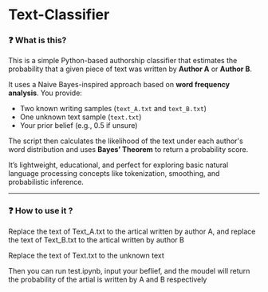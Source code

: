 # Text-Classifier

### ❓ What is this?

This is a simple Python-based authorship classifier that estimates the probability that a given piece of text was written by **Author A** or **Author B**.

It uses a Naive Bayes-inspired approach based on **word frequency analysis**. You provide:
- Two known writing samples (`text_A.txt` and `text_B.txt`)
- One unknown text sample (`text.txt`)
- Your prior belief (e.g., 0.5 if unsure)

The script then calculates the likelihood of the text under each author's word distribution and uses **Bayes’ Theorem** to return a probability score.

It’s lightweight, educational, and perfect for exploring basic natural language processing concepts like tokenization, smoothing, and probabilistic inference.

---

### ❓ How to use it ?

Replace the text of Text_A.txt to the artical written by author A, and replace the text of Text_B.txt to the artical written by author B

Replace the text of Text.txt to the unknown text

Then you can run test.ipynb, input your beflief, and the moudel will return the probability of the artial is written by A and B respectively

